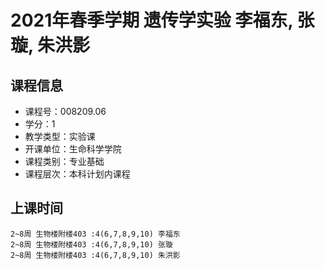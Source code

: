 # 2021年春季学期 遗传学实验 李福东, 张璇, 朱洪影






## 课程信息

- 课程号：008209.06
- 学分：1
- 教学类型：实验课
- 开课单位：生命科学学院
- 课程类别：专业基础
- 课程层次：本科计划内课程

## 上课时间

```
2~8周 生物楼附楼403 :4(6,7,8,9,10) 李福东
2~8周 生物楼附楼403 :4(6,7,8,9,10) 张璇
2~8周 生物楼附楼403 :4(6,7,8,9,10) 朱洪影
```


